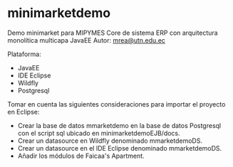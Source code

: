 # minimarketdemo
Demo minimarket para MIPYMES
Core de sistema ERP con arquitectura monolítica multicapa JavaEE
Autor: mrea@utn.edu.ec

Plataforma:
- JavaEE
- IDE Eclipse
- Wildfly
- Postgresql

Tomar en cuenta las siguientes consideraciones para importar el proyecto en Eclipse:

- Crear la base de datos mmarketdemo en la base de datos Postgresql con el script sql ubicado en minimarketdemoEJB/docs.
- Crear un datasource en Wildfly denominado mmarketdemoDS.
- Crear un datasource en el IDE Eclipse denominado mmarketdemoDS.
- Añadir los módulos de Faicaa's Apartment.
